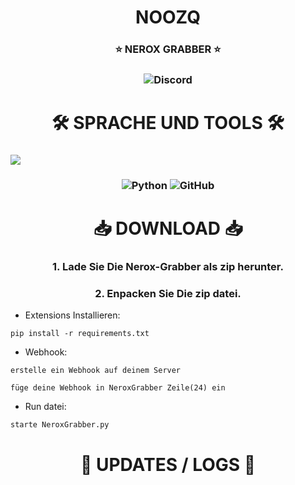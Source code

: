 <h1 align='center'>NOOZQ

</h1>
<h3 align='center'>
⭐️ NEROX GRABBER ⭐️
</h3>


<h3 align="center">
<img alt="Discord" src="https://img.shields.io/discord/1002250543030341662?style=for-the-bagde&logo=discord&logoColor=Withe&link=https%3A%2F%2Fdiscord.gg%2Fenzj9xudyP">
<h3>
<h1 align='center'>🛠️ SPRACHE UND TOOLS 🛠️</h1>
<h3>
<img src='image.png'>
</h3>

<h3 align='center'>
  <img src='https://img.shields.io/badge/Python-3776AB?style=for-the-badge&logo=python&logoColor=white' alt='Python'>
  <img src='https://img.shields.io/badge/GitHub-100000?style=for-the-badge&logo=github&logoColor=white' alt='GitHub'>
</h3>  


<h1 align='center'>📥 DOWNLOAD 📥</h1>
<h3 align='center'>1. Lade Sie Die Nerox-Grabber als zip herunter.</h3>
<h3 align='center'>2. Enpacken Sie Die zip datei.</h3>

* Extensions Installieren:
```
pip install -r requirements.txt
```
* Webhook:
```
erstelle ein Webhook auf deinem Server
```
```
füge deine Webhook in NeroxGrabber Zeile(24) ein
```
* Run datei:
```
starte NeroxGrabber.py
```

<h1 align='center'>🔮 UPDATES / LOGS 🔮</h1>

